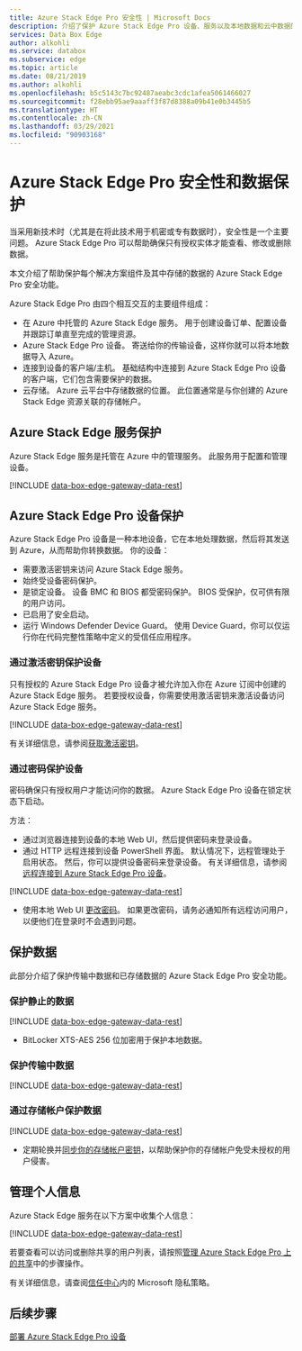 ```yaml
---
title: Azure Stack Edge Pro 安全性 | Microsoft Docs
description: 介绍了保护 Azure Stack Edge Pro 设备、服务以及本地数据和云中数据的安全和隐私功能。
services: Data Box Edge
author: alkohli
ms.service: databox
ms.subservice: edge
ms.topic: article
ms.date: 08/21/2019
ms.author: alkohli
ms.openlocfilehash: b5c5143c7bc92487aeabc3cdc1afea5061466027
ms.sourcegitcommit: f28ebb95ae9aaaff3f87d8388a09b41e0b3445b5
ms.translationtype: HT
ms.contentlocale: zh-CN
ms.lasthandoff: 03/29/2021
ms.locfileid: "90903168"
---
```

# <a name="azure-stack-edge-pro-security-and-data-protection"></a>Azure Stack Edge Pro 安全性和数据保护

当采用新技术时（尤其是在将此技术用于机密或专有数据时），安全性是一个主要问题。 Azure Stack Edge Pro 可以帮助确保只有授权实体才能查看、修改或删除数据。

本文介绍了帮助保护每个解决方案组件及其中存储的数据的 Azure Stack Edge Pro 安全功能。

Azure Stack Edge Pro 由四个相互交互的主要组件组成：

- 在 Azure 中托管的 Azure Stack Edge 服务。 用于创建设备订单、配置设备并跟踪订单直至完成的管理资源。
- Azure Stack Edge Pro 设备。 寄送给你的传输设备，这样你就可以将本地数据导入 Azure。
- 连接到设备的客户端/主机。 基础结构中连接到 Azure Stack Edge Pro 设备的客户端，它们包含需要保护的数据。
- 云存储。 Azure 云平台中存储数据的位置。 此位置通常是与你创建的 Azure Stack Edge 资源关联的存储帐户。

## <a name="azure-stack-edge-service-protection"></a>Azure Stack Edge 服务保护

Azure Stack Edge 服务是托管在 Azure 中的管理服务。 此服务用于配置和管理设备。

[!INCLUDE [data-box-edge-gateway-data-rest](../../includes/data-box-edge-gateway-service-protection.md)]

## <a name="azure-stack-edge-pro-device-protection"></a>Azure Stack Edge Pro 设备保护

Azure Stack Edge Pro 设备是一种本地设备，它在本地处理数据，然后将其发送到 Azure，从而帮助你转换数据。 你的设备：

- 需要激活密钥来访问 Azure Stack Edge 服务。
- 始终受设备密码保护。
- 是锁定设备。 设备 BMC 和 BIOS 都受密码保护。 BIOS 受保护，仅可供有限的用户访问。
- 已启用了安全启动。
- 运行 Windows Defender Device Guard。 使用 Device Guard，你可以仅运行你在代码完整性策略中定义的受信任应用程序。

### <a name="protect-the-device-via-activation-key"></a>通过激活密钥保护设备

只有授权的 Azure Stack Edge Pro 设备才被允许加入你在 Azure 订阅中创建的 Azure Stack Edge 服务。 若要授权设备，你需要使用激活密钥来激活设备访问 Azure Stack Edge 服务。

[!INCLUDE [data-box-edge-gateway-data-rest](../../includes/data-box-edge-gateway-activation-key.md)]

有关详细信息，请参阅[获取激活密钥](azure-stack-edge-deploy-prep.md#get-the-activation-key)。

### <a name="protect-the-device-via-password"></a>通过密码保护设备

密码确保只有授权用户才能访问你的数据。 Azure Stack Edge Pro 设备在锁定状态下启动。

方法：

- 通过浏览器连接到设备的本地 Web UI，然后提供密码来登录设备。
- 通过 HTTP 远程连接到设备 PowerShell 界面。 默认情况下，远程管理处于启用状态。 然后，你可以提供设备密码来登录设备。 有关详细信息，请参阅[远程连接到 Azure Stack Edge Pro 设备](azure-stack-edge-connect-powershell-interface.md#connect-to-the-powershell-interface)。

[!INCLUDE [data-box-edge-gateway-data-rest](../../includes/data-box-edge-gateway-password-best-practices.md)]
- 使用本地 Web UI [更改密码](azure-stack-edge-manage-access-power-connectivity-mode.md#manage-device-access)。 如果更改密码，请务必通知所有远程访问用户，以便他们在登录时不会遇到问题。

## <a name="protect-your-data"></a>保护数据

此部分介绍了保护传输中数据和已存储数据的 Azure Stack Edge Pro 安全功能。

### <a name="protect-data-at-rest"></a>保护静止的数据

[!INCLUDE [data-box-edge-gateway-data-rest](../../includes/data-box-edge-gateway-data-rest.md)]
- BitLocker XTS-AES 256 位加密用于保护本地数据。


### <a name="protect-data-in-flight"></a>保护传输中数据

[!INCLUDE [data-box-edge-gateway-data-rest](../../includes/data-box-edge-gateway-data-flight.md)]

### <a name="protect-data-via-storage-accounts"></a>通过存储帐户保护数据

[!INCLUDE [data-box-edge-gateway-data-rest](../../includes/data-box-edge-gateway-protect-data-storage-accounts.md)]
- 定期轮换并[同步你的存储帐户密钥](azure-stack-edge-manage-shares.md#sync-storage-keys)，以帮助保护你的存储帐户免受未授权的用户侵害。

## <a name="manage-personal-information"></a>管理个人信息

Azure Stack Edge 服务在以下方案中收集个人信息：

[!INCLUDE [data-box-edge-gateway-data-rest](../../includes/data-box-edge-gateway-manage-personal-data.md)]

若要查看可以访问或删除共享的用户列表，请按照[管理 Azure Stack Edge Pro 上的共享](azure-stack-edge-manage-shares.md)中的步骤操作。

有关详细信息，请查阅[信任中心](https://www.microsoft.com/trustcenter)内的 Microsoft 隐私策略。

## <a name="next-steps"></a>后续步骤

[部署 Azure Stack Edge Pro 设备](azure-stack-edge-deploy-prep.md)

